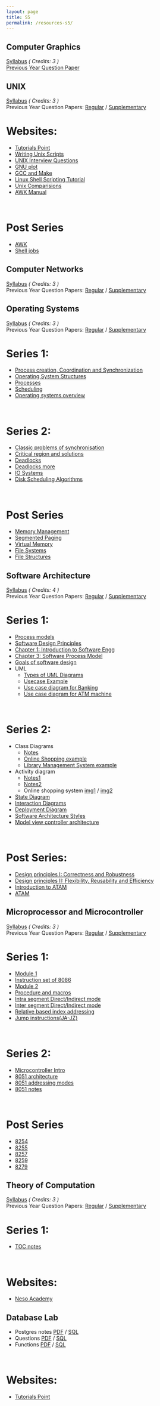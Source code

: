 ```yaml
---
layout: page
title: S5
permalink: /resources-s5/
---
```



## **Computer Graphics**
[Syllabus][cg-syll] *( Credits: 3 )*  <br/>
[Previous Year Question Paper][cg-prev]

## **UNIX**
[Syllabus][unix-syll] *( Credits: 3 )*  <br/>
Previous Year Question Papers:  [Regular][unix-prev-1] / [Supplementary][unix-prev-2]
# Websites:
* [Tutorials Point](https://www.tutorialspoint.com/unix/)
* [Writing Unix Scripts](https://web.calpoly.edu/~rasplund/script.html)
* [UNIX Interview Questions](https://linoxide.com/linux-shell-script/shell-scripting-interview-questions-answers/)
* [GNU plot](https://people.duke.edu/~hpgavin/gnuplot.html)
* [GCC and Make](http://www.ntu.edu.sg/home/ehchua/programming/cpp/gcc_make.html)
* [Linux Shell Scripting Tutorial](https://bash.cyberciti.biz/guide/Main_Page)
* [Unix Comparisions](http://tldp.org/LDP/abs/html/comparison-ops.html)
* [AWK Manual](http://www.cs.unibo.it/~renzo/doc/awk/nawkA4.pdf)
<br/>

# Post Series
* [AWK][unix-awk]
* [Shell jobs][unix-shell-jobs]


## **Computer Networks**
[Syllabus][net-syll] *( Credits: 3 )* <br/>
Previous Year Question Papers: [Regular][net-prev-1] / [Supplementary][net-prev-2]

## **Operating Systems**
[Syllabus][os-syll] *( Credits: 3 )*  <br/>
Previous Year Question Papers: [Regular][os-prev-1] / [Supplementary][os-prev-2]
# Series 1:
* [Process creation, Coordination and Synchronization][PCS]
* [Operating System Structures][Section03-Structures]
* [Processes][Section04-Processes4 class]
* [Scheduling][Section05-Scheduling 4clas final]
* [Operating systems overview][operating_systems_overview]
<br/>

# Series 2:
* [Classic problems of synchronisation][os-classic-sync]
* [Critical region and solutions][os-critic]
* [Deadlocks][os-deadlock]
* [Deadlocks more][os-deadlocks-more]
* [IO Systems][os-io-sys]
* [Disk Scheduling Algorithms][os-disk]
<br/>

# Post Series
* [Memory Management][os-mm]
* [Segmented Paging][os-seg-page]
* [Virtual Memory][os-vm]
* [File Systems][os-fs]
* [File Structures][os-fstruct]


## **Software Architecture**
[Syllabus][sof-syll] *( Credits: 4 )* <br/>
Previous Year Question Papers: [Regular][soft-prev-1] / [Supplementary][soft-prev-2]
# Series 1:
* [Process models][process-models]
* [Software Design Principles][soft-design-principles]
* [Chapter 1: Introduction to Software Engg][chap-1]
* [Chapter 3: Software Process Model][chap-3]
* [Goals of software design][goal-soft]
* UML
  * [Types of UML Diagrams][types-UML]
  * [Usecase Example][use-ex]
  * [Use case diagram for Banking][use-bank]
  * [Use case diagram for ATM machine][use-atm]
<br/>

# Series 2:
* Class Diagrams
  * [Notes][soft-class-notes]
  * [Online Shopping example][soft-shop]
  * [Library Management System example][soft-lib]
* Activity diagram
  * [Notes1][activity-diagram]
  * [Notes2][activity-diagram2]
  * Online shopping system [img1][act-shop-img1] / [img2][act-shop-img2]
* [State Diagram][sadp-state]
* [Interaction Diagrams][sadp-interaction]
* [Deployment Diagram][sadp-deploy]
* [Software Architecture Styles][soft-arch-styles]
* [Model view controller architecture][soft-mvc]
<br/>

# Post Series:
* [Design principles I: Correctness and Robustness][sadp-dp-1]
* [Design principles II: Flexibility, Reusability and Efficiency][sadp-dp-2]
* [Introduction to ATAM][atam-sadp]
* [ATAM][sadp-atam]

## **Microprocessor and Microcontroller**
[Syllabus][mic-syll] *( Credits: 3 )*   <br/>
Previous Year Question Papers: [Regular][micro-prev-1] / [Supplementary][micro-prev-2]
# Series 1:
* [Module 1][module_1]
* [Instruction set of 8086][8086-instruction-set]
* [Module 2][module_2]
* [Procedure and macros][macros_ppt]
* [Intra segment Direct/Indirect mode][intra_direct_indirect]
* [Inter segment Direct/Indirect mode][inter_direct_indirect]
* [Relative based index addressing][rel_index_add]
* [Jump instructions(JA-JZ)](http://www.penguin.cz/~literakl/intel/j.html)
<br/>

# Series 2:
* [Microcontroller Intro][microintro]
* [8051 architecture][8051arch]
* [8051 addressing modes][8051add]
* [8051 notes][8051notes]
<br/>

# Post Series
* [8254][micro-8254]
* [8255][micro-8255]
* [8257][micro-8257]
* [8259][micro-8259]
* [8279][micro-8279]

## **Theory of Computation**
[Syllabus][toc-syll] *( Credits: 3 )*  <br/>
Previous Year Question Papers: [Regular][toc-prev-1] / [Supplementary][toc-prev-2]
# Series 1:
* [TOC notes][t-note] 
<br/>

# Websites:
* [Neso Academy](https://www.youtube.com/watch?v=58N2N7zJGrQ&list=PLBlnK6fEyqRgp46KUv4ZY69yXmpwKOIev)

## **Database Lab**
* Postgres notes [PDF][dblab-post-pdf] / [SQL][dblab-post-sql]
* Questions [PDF][dblab-ques-pdf] / [SQL][dblab-ques-sql]
* Functions [PDF][dblab-func-pdf] / [SQL][dblab-func-sql]
<br/>

# Websites:
 * [Tutorials Point](https://www.tutorialspoint.com/postgresql/)
 
[micro-prev-1]: /resources/MICROPROCESSOR/CS305._S5_Dec_17_Regular.pdf
[micro-prev-2]: /resources/MICROPROCESSOR/CS305_S.pdf
[mic-syll]: /resources/MICROPROCESSOR/CS305_Microprocessors_and_microcontrollers.pdf
[8086-instruction-set]: /resources/MICROPROCESSOR/series1/instruction-set-of-8086.pptx
[module_2]: /resources/MICROPROCESSOR/series1/Module_2.pptx
[module_1]: /resources/MICROPROCESSOR/series1/mod1.pptx
[macros_ppt]: /resources/MICROPROCESSOR/series1/procedure_and_macros.ppt
[intra_direct_indirect]: /resources/MICROPROCESSOR/series1/intra_direct_indirect.jpeg
[inter_direct_indirect]: /resources/MICROPROCESSOR/series1/inter_direct_indirect.jpeg
[rel_index_add]: /resources/MICROPROCESSOR/series1/relative_based_index_addressing.jpeg
[microintro]: /resources/MICROPROCESSOR/series2/microcontroller_intro.pptx
[8051arch]: /resources/MICROPROCESSOR/series2/8051arch.ppt
[8051add]: /resources/MICROPROCESSOR/series2/addressingmodes8051.ppt
[8051notes]: /resources/MICROPROCESSOR/series2/8051mc-notes-121004121921-phpapp01.pdf
[micro-8255]: /resources/MICROPROCESSOR/series2/8255.ppt
[micro-8259]: /resources/MICROPROCESSOR/series2/8259.ppt
[micro-8257]: /resources/MICROPROCESSOR/series2/8257_DMA_Controller.pptx
[micro-8279]: /resources/MICROPROCESSOR/series2/8279b.pptx
[micro-8254]: /resources/MICROPROCESSOR/8254.pptx


[os-prev-1]: /resources/OS/IT305-A.pdf
[os-prev-2]: /resources/OS/IT305_S.pdf
[os-syll]: /resources/OS/IT305_Operating_systems.pdf
[PCS]: /resources/OS/series1/processcreation_coorporation_synchronization.ppt
[Section03-Structures]: /resources/OS/series1/Section03-Structures.ppt
[Section04-Processes4 class]: /resources/OS/series1/Section04-Processes4_class.ppt
[Section05-Scheduling 4clas final]: /resources/OS/series1/Section05-Scheduling_4clas_final.ppt
[operating_systems_overview]: /resources/OS/series1/operating_systems_overview.ppt
[os-classic-sync]: /resources/OS/series2/Classic_problems_of_synchronisation.ppt
[os-critic]: /resources/OS/series2/Critical_region_and_solutions-Sync1.ppt
[os-deadlock]: /resources/OS/series2/Section07-Deadlocks.ppt
[os-io-sys]: /resources/OS/series2/Section12-IO_Systems.ppt
[os-disk]: /resources/OS/series2/Disk_Scheduling_Algorithms-GeeksforGeeks.pdf
[os-deadlocks-more]: /resources/OS/series2/Section07-Deadlocks-more.ppt
[os-vm]: /resources/OS/series2/Section09-Virtual_Memory.ppt
[os-fs]: /resources/OS/series2/Section10-File_Systems.ppt
[os-mm]: /resources/OS/series2/Section08-Memory_Management_4_class.ppt
[os-fstruct]: /resources/OS/series2/Section11-File_Struct.ppt
[os-seg-page]: /resources/OS/series2/Segmented_PAGING.pdf

[soft-prev-1]: /resources/SOFTWARE/IT_301.pdf
[soft-prev-2]: /resources/SOFTWARE/IT301_S.pdf
[soft-class-notes]: /resources/SOFTWARE/series2/class_diagrams.docx
[soft-shop]: /resources/SOFTWARE/series2/class-example-online-shopping-domain.png
[soft-lib]: /resources/SOFTWARE/series2/library-management-system-7-638.jpg
[sof-syll]: /resources/SOFTWARE/IT301_Software_Architecture_and_Design_Patterns.pdf
[process-models]: /resources/SOFTWARE/series1/Process_models.pptx
[soft-design-principles]: /resources/SOFTWARE/series1/Software_design_principles_new.pptx
[chap-1]: /resources/SOFTWARE/series1/Chapter_01.pdf
[chap-3]: /resources/SOFTWARE/series1/Chapter_3_Software_Process_Model.ppt
[goal-soft]: /resources/SOFTWARE/series1/Goals_of_software_design.docx
[types-UML]: /resources/SOFTWARE/series1/Types_of_UML_Diagrams.pdf
[use-ex]: /resources/SOFTWARE/series1/usecase_example.docx
[use-bank]: /resources/SOFTWARE/series1/banking_usecase.jpg
[use-atm]: /resources/SOFTWARE/series1/atm_usecase.png
[activity-diagram]: /resources/SOFTWARE/series2/activity_diagrams.ppt
[act-shop-img1]: /resources/SOFTWARE/series2/act-diag-img1.jpeg
[act-shop-img2]: /resources/SOFTWARE/series2/act-diag-img2.jpeg
[sadp-state]: /resources/SOFTWARE/series2/6-States,_Actions,_&_Activities.pdf
[soft-arch-styles]: /resources/SOFTWARE/series2/sw_arch_styles_new.pptx
[soft-mvc]: /resources/SOFTWARE/series2/MVC.ppt
[sadp-interaction]: /resources/SOFTWARE/series2/Interaction_Diagrams.pptx
[sadp-deploy]: /resources/SOFTWARE/series2/deployment-diagram.pdf
[activity-diagram2]: /resources/SOFTWARE/series2/Activity_diagram_notes.pdf
[sadp-dp-1]: /resources/SOFTWARE/series2/4_Design_Principles_I.pdf
[sadp-dp-2]: /resources/SOFTWARE/series2/5_Design_Principles_II.pdf
[atam-sadp]: /resources/SOFTWARE/series2/IntroductionATAM.pdf
[sadp-atam]: /resources/SOFTWARE/series2/ATAM-.pdf

[net-syll]: /resources/NETWORKS/IT307_Computer_Networks.pdf 
[net-prev-1]: /resources/NETWORKS/IT_307Semester-5.pdf
[net-prev-2]: /resources/NETWORKS/IT307_S.pdf


[toc-prev-1]: /resources/TOC/IT303._S5_Dec_17_Regular.pdf
[toc-prev-2]: /resources/TOC/IT303_S.pdf
[toc-syll]: /resources/TOC/IT303_Theory_of_Computation.pdf
[t-note]: /resources/TOC/series1/TOC_notes.doc

[cg-syll]: /resources/GRAPHICS/IT367_ComputerGraphics_&_Multimedia.pdf
[cg-prev]: /resources/GRAPHICS/IT_367_Computer_Graphics_Semester-5_Dec-17.pdf

[dblab-post-pdf]: /resources/DB-LAB/dblab.pdf
[dblab-post-sql]: /resources/DB-LAB/dblab.sql
[dblab-ques-pdf]: /resources/DB-LAB/DBLabQns3,4,5,6.pdf
[dblab-ques-sql]: /resources/DB-LAB/DBLabQns3,4,5,6.sql
[dblab-func-pdf]: /resources/DB-LAB/functions.pdf
[dblab-func-sql]: /resources/DB-LAB/functions.sql

[unix-syll]: /resources/UNIX/IT363_Unix_Shell_Programming.pdf
[unix-prev-1]: /resources/UNIX/Unix_Shell_Programming.pdf
[unix-prev-2]: /resources/UNIX/IT363_S.pdf
[unix-awk]: /resources/UNIX/awk.pptx
[unix-shell-jobs]: /resources/UNIX/shell-jobs.ppt
